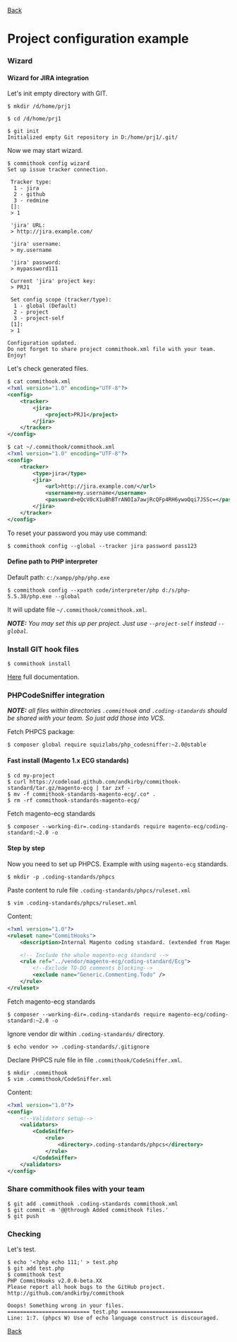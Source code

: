 [Back](../README.md)

# Project configuration example

### Wizard
#### Wizard for JIRA integration
Let's init empty directory with GIT.
```shell
$ mkdir /d/home/prj1

$ cd /d/home/prj1

$ git init
Initialized empty Git repository in D:/home/prj1/.git/
```
Now we may start wizard.
```
$ commithook config wizard
Set up issue tracker connection.

 Tracker type:
  1 - jira
  2 - github
  3 - redmine
 []:
 > 1

 'jira' URL:
 > http://jira.example.com/

 'jira' username:
 > my.username

 'jira' password:
 > mypassword111

 Current 'jira' project key:
 > PRJ1

 Set config scope (tracker/type):
  1 - global (Default)
  2 - project
  3 - project-self
 [1]:
 > 1

Configuration updated.
Do not forget to share project commithook.xml file with your team.
Enjoy!
```
Let's check generated files.
```xml
$ cat commithook.xml
<?xml version="1.0" encoding="UTF-8"?>
<config>
    <tracker>
        <jira>
            <project>PRJ1</project>
        </jira>
    </tracker>
</config>

$ cat ~/.commithook/commithook.xml
<?xml version="1.0" encoding="UTF-8"?>
<config>
    <tracker>
        <type>jira</type>
        <jira>
            <url>http://jira.example.com/</url>
            <username>my.username</username>
            <password>eQcV0cX1uBhBTrANOIa7awjRcQFp4RH6ywoQqi7JSSc=</password>
        </jira>
    </tracker>
</config>
```
To reset your password you may use command:
```
$ commithook config --global --tracker jira password pass123
```

#### Define path to PHP interpreter
Default path: `c:/xampp/php/php.exe`
```
$ commithook config --xpath code/interpreter/php d:/s/php-5.5.38/php.exe --global
```
It will update file `~/.commithook/commithook.xml`.

_**NOTE:** You may set this up per project. Just use `--project-self` instead `--global`._

### Install GIT hook files
```
$ commithook install
```
[Here](hooks-installation.md) full documentation.

### PHPCodeSniffer integration

_**NOTE:** all files within directories `.commithook` and `.coding-standards` should be shared with your team. So just add those into VCS._

Fetch PHPCS package:
```
$ composer global require squizlabs/php_codesniffer:~2.0@stable
```

#### Fast install (Magento 1.x ECG standards)

```
$ cd my-project
$ curl https://codeload.github.com/andkirby/commithook-standard/tar.gz/magento-ecg | tar zxf -
$ mv -f commithook-standards-magento-ecg/.co* .
$ rm -rf commithook-standards-magento-ecg/
```

Fetch magento-ecg standards
```
$ composer --working-dir=.coding-standards require magento-ecg/coding-standard:~2.0 -o
```

#### Step by step

Now you need to set up PHPCS. Example with using `magento-ecg` standards.
```shell
$ mkdir -p .coding-standards/phpcs
```
Paste content to rule file `.coding-standards/phpcs/ruleset.xml`
```
$ vim .coding-standards/phpcs/ruleset.xml
```
Content:
```xml
<?xml version="1.0"?>
<ruleset name="CommitHooks">
    <description>Internal Magento coding standard. (extended from Magento ECG)</description>

    <!-- Include the whole magento-ecg standard -->
    <rule ref="../vendor/magento-ecg/coding-standard/Ecg">
        <!--Exclude TO-DO comments blocking-->
        <exclude name="Generic.Commenting.Todo" />
    </rule>
</ruleset>
```
Fetch magento-ecg standards
```
$ composer --working-dir=.coding-standards require magento-ecg/coding-standard:~2.0 -o
```
Ignore vendor dir within `.coding-standards/` directory.
```
$ echo vendor >> .coding-standards/.gitignore
```

Declare PHPCS rule file in file `.commithook/CodeSniffer.xml`.
```
$ mkdir .commithook
$ vim .commithook/CodeSniffer.xml
```

Content:
```xml
<?xml version="1.0"?>
<config>
    <!--Validators setup-->
    <validators>
        <CodeSniffer>
            <rule>
                <directory>.coding-standards/phpcs</directory>
            </rule>
        </CodeSniffer>
    </validators>
</config>
```

### Share commithook files with your team
```
$ git add .commithook .coding-standards commithook.xml
$ git commit -m '@@through Added commithook files.'
$ git push
```
### Checking
Let's test.
```
$ echo '<?php echo 111;' > test.php
$ git add test.php
$ commithook test
PHP CommitHooks v2.0.0-beta.XX
Please report all hook bugs to the GitHub project.
http://github.com/andkirby/commithook

Ooops! Something wrong in your files.
========================== test.php ==========================
Line: 1:7. (phpcs W) Use of echo language construct is discouraged.
```

[Back](../README.md)
